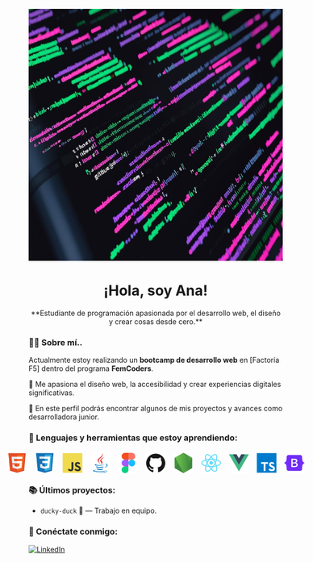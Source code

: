 <p align="center">
  <img src="img/main.jpg" alt="imagen código" width="900" height="500"/>
</p>

<h1 align="center">¡Hola, soy Ana! </h1>
<p align="center">
**Estudiante de programación apasionada por el desarrollo web, el diseño y crear cosas desde cero.**
  <br/>

  ### 👩‍💻 Sobre mí..

Actualmente estoy realizando un **bootcamp de desarrollo web** en [Factoría F5] dentro del programa **FemCoders**.

🌱 Me apasiona el diseño web, la accesibilidad y crear experiencias digitales significativas.

🚀 En este perfil podrás encontrar algunos de mis proyectos y avances como desarrolladora junior.


### 🧰 Lenguajes y herramientas que estoy aprendiendo:

<div style="display: flex; justify-content: center; gap: 15px; align-items: center; margin: 20px 0;">
  <img src="https://raw.githubusercontent.com/devicons/devicon/master/icons/html5/html5-original.svg" alt="html5" width="40" height="40"/>
  <img src="https://raw.githubusercontent.com/devicons/devicon/master/icons/css3/css3-original.svg" alt="css3" width="40" height="40"/>
  <img src="https://raw.githubusercontent.com/devicons/devicon/master/icons/javascript/javascript-original.svg" alt="javascript" width="40" >
    <img src="https://raw.githubusercontent.com/devicons/devicon/master/icons/java/java-original.svg" alt="java" width="40" height="40"/>
  <img src="https://raw.githubusercontent.com/devicons/devicon/master/icons/figma/figma-original.svg" alt="figma" width="40" height="40"/>
  <img src="https://raw.githubusercontent.com/devicons/devicon/master/icons/github/github-original.svg" alt="github" width="40" height="40"/>
  <img src="https://raw.githubusercontent.com/devicons/devicon/master/icons/nodejs/nodejs-original.svg" alt="nodejs" width="40" height="40"/>
  <img src="https://raw.githubusercontent.com/devicons/devicon/master/icons/react/react-original.svg" alt="react" width="40" height="40"/>
  <img src="https://raw.githubusercontent.com/devicons/devicon/master/icons/vuejs/vuejs-original.svg" alt="vuejs" width="40" height="40"/>
  <img src="https://raw.githubusercontent.com/devicons/devicon/master/icons/typescript/typescript-original.svg" alt="typescript" width="40" height="40"/>
  <img src="https://raw.githubusercontent.com/devicons/devicon/master/icons/bootstrap/bootstrap-plain.svg" alt="bootstrap" width="40" height="40"/>
</div>


### 📚 Últimos proyectos:
- `ducky-duck` 🐤  — Trabajo en equipo. 



### 🤝 Conéctate conmigo:

[![LinkedIn](https://img.shields.io/badge/LinkedIn-blue?logo=linkedin&logoColor=white)](https://www.linkedin.com/in/ana-aguilera-morales-011b1a238/)


